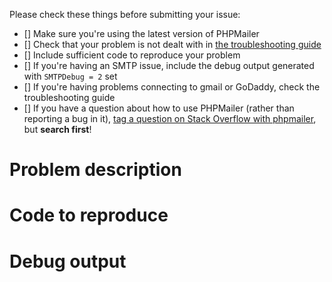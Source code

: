 Please check these things before submitting your issue:

- [] Make sure you're using the latest version of PHPMailer
- [] Check that your problem is not dealt with in [the troubleshooting guide](https://github.com/PHPMailer/PHPMailer/wiki/Troubleshooting)
- [] Include sufficient code to reproduce your problem
- [] If you're having an SMTP issue, include the debug output generated with `SMTPDebug = 2` set
- [] If you're having problems connecting to gmail or GoDaddy, check the troubleshooting guide
- [] If you have a question about how to use PHPMailer (rather than reporting a bug in it), [tag a question on Stack Overflow with phpmailer](http://stackoverflow.com/questions/tagged/phpmailer), but **search first**!

# Problem description

# Code to reproduce

# Debug output
